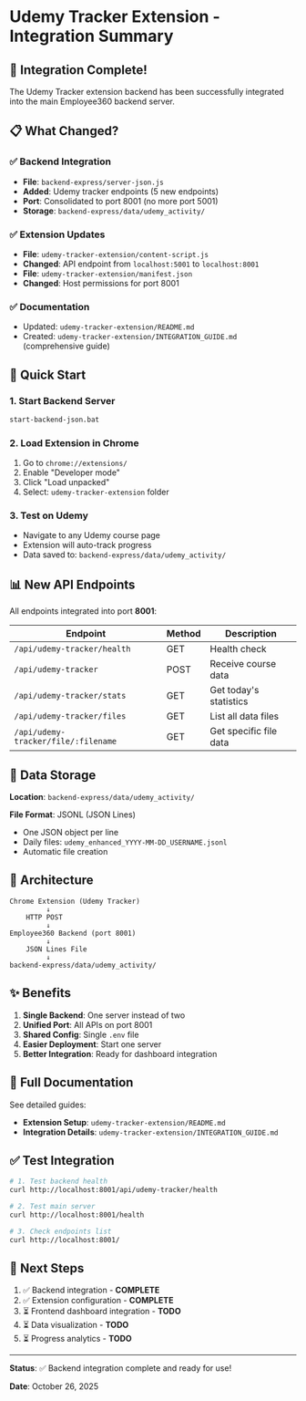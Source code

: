 # Udemy Tracker Extension - Integration Summary

## 🎉 Integration Complete!

The Udemy Tracker extension backend has been successfully integrated into the main Employee360 backend server.

## 📋 What Changed?

### ✅ Backend Integration
- **File**: `backend-express/server-json.js`
- **Added**: Udemy tracker endpoints (5 new endpoints)
- **Port**: Consolidated to port 8001 (no more port 5001)
- **Storage**: `backend-express/data/udemy_activity/`

### ✅ Extension Updates
- **File**: `udemy-tracker-extension/content-script.js`
- **Changed**: API endpoint from `localhost:5001` to `localhost:8001`
- **File**: `udemy-tracker-extension/manifest.json`
- **Changed**: Host permissions for port 8001

### ✅ Documentation
- Updated: `udemy-tracker-extension/README.md`
- Created: `udemy-tracker-extension/INTEGRATION_GUIDE.md` (comprehensive guide)

## 🚀 Quick Start

### 1. Start Backend Server
```bash
start-backend-json.bat
```

### 2. Load Extension in Chrome
1. Go to `chrome://extensions/`
2. Enable "Developer mode"
3. Click "Load unpacked"
4. Select: `udemy-tracker-extension` folder

### 3. Test on Udemy
- Navigate to any Udemy course page
- Extension will auto-track progress
- Data saved to: `backend-express/data/udemy_activity/`

## 📊 New API Endpoints

All endpoints integrated into port **8001**:

| Endpoint | Method | Description |
|----------|--------|-------------|
| `/api/udemy-tracker/health` | GET | Health check |
| `/api/udemy-tracker` | POST | Receive course data |
| `/api/udemy-tracker/stats` | GET | Get today's statistics |
| `/api/udemy-tracker/files` | GET | List all data files |
| `/api/udemy-tracker/file/:filename` | GET | Get specific file data |

## 📂 Data Storage

**Location**: `backend-express/data/udemy_activity/`

**File Format**: JSONL (JSON Lines)
- One JSON object per line
- Daily files: `udemy_enhanced_YYYY-MM-DD_USERNAME.jsonl`
- Automatic file creation

## 🔧 Architecture

```
Chrome Extension (Udemy Tracker)
         ↓
    HTTP POST
         ↓
Employee360 Backend (port 8001)
         ↓
    JSON Lines File
         ↓
backend-express/data/udemy_activity/
```

## ✨ Benefits

1. **Single Backend**: One server instead of two
2. **Unified Port**: All APIs on port 8001
3. **Shared Config**: Single `.env` file
4. **Easier Deployment**: Start one server
5. **Better Integration**: Ready for dashboard integration

## 📖 Full Documentation

See detailed guides:
- **Extension Setup**: `udemy-tracker-extension/README.md`
- **Integration Details**: `udemy-tracker-extension/INTEGRATION_GUIDE.md`

## ✅ Test Integration

```bash
# 1. Test backend health
curl http://localhost:8001/api/udemy-tracker/health

# 2. Test main server
curl http://localhost:8001/health

# 3. Check endpoints list
curl http://localhost:8001/
```

## 🎯 Next Steps

1. ✅ Backend integration - **COMPLETE**
2. ✅ Extension configuration - **COMPLETE**
3. ⏳ Frontend dashboard integration - **TODO**
4. ⏳ Data visualization - **TODO**
5. ⏳ Progress analytics - **TODO**

---

**Status**: ✅ Backend integration complete and ready for use!

**Date**: October 26, 2025
